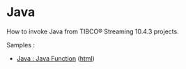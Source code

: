 # Java

How to invoke Java from TIBCO&reg; Streaming 10.4.3 projects.

Samples :

* [Java : Java Function](javafunction/src/site/markdown/index.md) ([html](https://tibcosoftware.github.io/tibco-streaming-samples/10.4.3/java/javafunction/))
